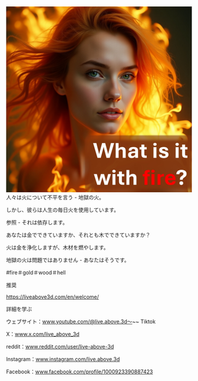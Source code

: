 ![Video cover image](../cover.jpg)
人々は火について不平を言う - 地獄の火。

しかし、彼らは人生の毎日火を使用しています。

参照 - それは依存します。

あなたは金でできていますか、それとも木でできていますか？

火は金を浄化しますが、木材を燃やします。

地獄の火は問題ではありません - あなたはそうです。


#fire＃gold＃wood＃hell


推奨

https://liveabove3d.com/en/welcome/


詳細を学ぶ

ウェブサイト：www.youtube.com/@live.above.3d〜~~ Tiktok

X：www.x.com/live_above_3d

reddit：www.reddit.com/user/live-above-3d

Instagram：www.instagram.com/live.above.3d

Facebook：www.facebook.com/profile/1000923390887423

